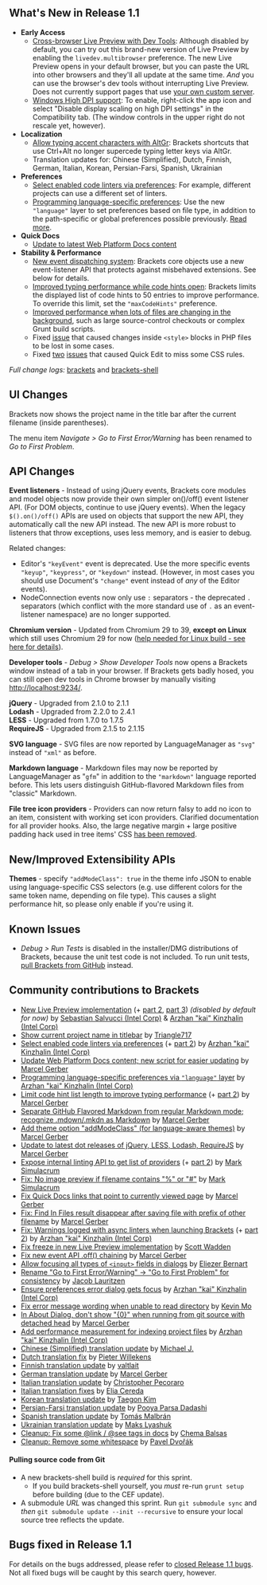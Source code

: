 What's New in Release 1.1
-------------------------
* **Early Access**
    * [Cross-browser Live Preview with Dev Tools](https://github.com/adobe/brackets/wiki/Live-Development:-lifecycle-research-and-future-directions#live-development-managed-with-unprivileged-scripts): Although disabled by default, you can try out this brand-new version of Live Preview by enabling the `livedev.multibrowser` preference. The new Live Preview opens in your default browser, but you can paste the URL into other browsers and they'll all update at the same time. _And_ you can use the browser's dev tools without interrupting Live Preview. Does not currently support pages that use [your own custom server](https://github.com/adobe/brackets/wiki/How-to-Use-Brackets#lp-custom-server).
    * [Windows High DPI support](https://trello.com/c/CySUsuf4/1188-m-integrate-cef-2171-branch-chrome-39): To enable, right-click the app icon and select "Disable display scaling on high DPI settings" in the Compatibility tab. (The window controls in the upper right do not rescale yet, however).
* **Localization**
    * [Allow typing accent characters with AltGr](https://github.com/adobe/brackets/issues/8666): Brackets shortcuts that use Ctrl+Alt no longer supercede typing letter keys via AltGr.
    * Translation updates for: Chinese (Simplified), Dutch, Finnish, German, Italian, Korean, Persian-Farsi, Spanish, Ukrainian
* **Preferences**
    * [Select enabled code linters via preferences](https://github.com/adobe/brackets/pull/7362): For example, different projects can use a different set of linters.
    * [Programming language-specific preferences](https://github.com/adobe/brackets/pull/7889): Use the new `"language"` layer to set preferences based on file type, in addition to the path-specific or global preferences possible previously. [Read more](https://github.com/adobe/brackets/wiki/How-to-Use-Brackets#scope-of-preferences).
* **Quick Docs**
    * [Update to latest Web Platform Docs content](https://github.com/adobe/brackets/pull/9686)
* **Stability & Performance**
    * [New event dispatching system](https://trello.com/c/ogaZoRHJ/1377-events-infrastructure-improvements): Brackets core objects use a new event-listener API that protects against misbehaved extensions. See below for details.
    * [Improved typing performance while code hints open](https://github.com/adobe/brackets/pull/9791): Brackets limits the displayed list of code hints to 50 entries to improve performance. To override this limit, set the `"maxCodeHints"` preference.
    * [Improved performance when lots of files are changing in the background](https://github.com/adobe/brackets/pull/10120), such as large source-control checkouts or complex Grunt build scripts.
    * Fixed [issue](https://github.com/adobe/brackets/issues/9813) that caused changes inside `<style>` blocks in PHP files to be lost in some cases.
    * Fixed [two](https://github.com/adobe/brackets/issues/10013) [issues](https://github.com/adobe/brackets/issues/9840) that caused Quick Edit to miss some CSS rules.


_Full change logs:_ [brackets](https://github.com/adobe/brackets/compare/release-1.0...release-1.1#commits_bucket) and [brackets-shell](https://github.com/adobe/brackets-shell/compare/release-1.0...release-1.1#commits_bucket)


UI Changes
----------
Brackets now shows the project name in the title bar after the current filename (inside parentheses).

The menu item _Navigate > Go to First Error/Warning_ has been renamed to _Go to First Problem_.


API Changes
-----------
**Event listeners** - Instead of using jQuery events, Brackets core modules and model objects now provide their own simpler on()/off() event listener API. (For DOM objects, continue to use jQuery events). When the legacy `$().on()/off()` APIs are used on objects that support the new API, they automatically call the new API instead. The new API is more robust to listeners that throw exceptions, uses less memory, and is easier to debug.

Related changes:

* Editor's `"keyEvent"` event is deprecated. Use the more specific events `"keyup"`, `"keypress"`, or `"keydown"` instead. (However, in most cases you should use Document's `"change"` event instead of _any_ of the Editor events).
* NodeConnection events now only use `:` separators - the deprecated `.` separators (which conflict with the more standard use of `.` as an event-listener namespace) are no longer supported.

**Chromium version** - Updated from Chromium 29 to 39, **except on Linux** which still uses Chromium 29 for now ([help needed for Linux build - see here for details](https://groups.google.com/forum/#!topic/brackets-dev/QkYuQuCsqdY)).

**Developer tools** - _Debug > Show Developer Tools_ now opens a Brackets window instead of a tab in your browser. If Brackets gets badly hosed, you can still open dev tools in Chrome browser by manually visiting [http://localhost:9234/](http://localhost:9234/).

**jQuery** - Upgraded from 2.1.0 to 2.1.1 <br>
**Lodash** - Upgraded from 2.2.0 to 2.4.1 <br>
**LESS** - Upgraded from 1.7.0 to 1.7.5 <br>
**RequireJS** - Upgraded from 2.1.5 to 2.1.15

**SVG language** - SVG files are now reported by LanguageManager as `"svg"` instead of `"xml"` as before.

**Markdown language** - Markdown files may now be reported by LanguageManager as "`gfm`" in addition to the `"markdown"` language reported before. This lets users distinguish GitHub-flavored Markdown files from "classic" Markdown.

**File tree icon providers** - Providers can now return falsy to add no icon to an item, consistent with working set icon providers. Clarified documentation for all provider hooks. Also, the large negative margin + large positive padding hack used in tree items' CSS [has been removed](https://github.com/adobe/brackets/pull/10011).

New/Improved Extensibility APIs
-------------------------------
**Themes** - specify `"addModeClass": true` in the theme info JSON to enable using language-specific CSS selectors (e.g. use different colors for the same token name, depending on file type). This causes a slight performance hit, so please only enable if you're using it.


Known Issues
------------
* _Debug > Run Tests_ is disabled in the installer/DMG distributions of Brackets, because the unit test code is not included. To run unit tests, [pull Brackets from GitHub](https://github.com/adobe/brackets/wiki/How-to-Hack-on-Brackets#wiki-getcode) instead.


Community contributions to Brackets
-----------------------------------
* [New Live Preview implementation](https://github.com/adobe/brackets/pull/10010) (+ [part 2](https://github.com/adobe/brackets/pull/10101), [part 3](https://github.com/adobe/brackets/pull/10129)) _(disabled by default for now)_ by [Sebastian Salvucci (Intel Corp)](https://github.com/sebaslv) & [Arzhan "kai" Kinzhalin (Intel Corp)](https://github.com/busykai)
* [Show current project name in titlebar](https://github.com/adobe/brackets/pull/7789) by [Triangle717](https://github.com/le717)
* [Select enabled code linters via preferences](https://github.com/adobe/brackets/pull/7362) (+ [part 2](https://github.com/adobe/brackets/pull/10164)) by [Arzhan "kai" Kinzhalin (Intel Corp)](https://github.com/busykai)
* [Update Web Platform Docs content; new script for easier updating](https://github.com/adobe/brackets/pull/9686) by [Marcel Gerber](https://github.com/MarcelGerber)
* [Programming language-specific preferences via `"language"` layer](https://github.com/adobe/brackets/pull/7889) by [Arzhan "kai" Kinzhalin (Intel Corp)](https://github.com/busykai)
* [Limit code hint list length to improve typing performance](https://github.com/adobe/brackets/pull/9791) (+ [part 2](https://github.com/adobe/brackets/pull/10093)) by [Marcel Gerber](https://github.com/MarcelGerber)
* [Separate GitHub Flavored Markdown from regular Markdown mode; recognize .mdown/.mkdn as Markdown](https://github.com/adobe/brackets/pull/9780) by [Marcel Gerber](https://github.com/MarcelGerber)
* [Add theme option "addModeClass" (for language-aware themes)](https://github.com/adobe/brackets/pull/10039) by [Marcel Gerber](https://github.com/MarcelGerber)
* [Update to latest dot releases of jQuery, LESS, Lodash, RequireJS](https://github.com/adobe/brackets/pull/9968) by [Marcel Gerber](https://github.com/MarcelGerber)
* [Expose internal linting API to get list of providers](https://github.com/adobe/brackets/pull/9189) (+ [part 2](https://github.com/adobe/brackets/pull/10068))  by [Mark Simulacrum](https://github.com/Mark-Simulacrum)
* [Fix: No image preview if filename contains "%" or "#"](https://github.com/adobe/brackets/pull/9190) by [Mark Simulacrum](https://github.com/Mark-Simulacrum)
* [Fix Quick Docs links that point to currently viewed page](https://github.com/adobe/brackets/pull/8724) by [Marcel Gerber](https://github.com/MarcelGerber)
* [Fix: Find In Files result disappear after saving file with prefix of other filename](https://github.com/adobe/brackets/pull/9940) by [Marcel Gerber](https://github.com/MarcelGerber)
* [Fix: Warnings logged with async linters when launching Brackets](https://github.com/adobe/brackets/pull/9392) (+ [part 2](https://github.com/adobe/brackets/pull/10023)) by [Arzhan "kai" Kinzhalin (Intel Corp)](https://github.com/busykai)
* [Fix freeze in new Live Preview implementation](https://github.com/adobe/brackets/pull/10207) by [Scott Wadden](https://github.com/dsrw)
* [Fix new event API .off() chaining](https://github.com/adobe/brackets/pull/10024) by [Marcel Gerber](https://github.com/MarcelGerber)
* [Allow focusing all types of `<input>` fields in dialogs](https://github.com/adobe/brackets/pull/9915) by [Eliezer Bernart](https://github.com/eliezerb)
* [Rename "Go to First Error/Warning" -> "Go to First Problem" for consistency](https://github.com/adobe/brackets/pull/9835) by [Jacob Lauritzen](https://github.com/Jacse)
* [Ensure preferences error dialog gets focus](https://github.com/adobe/brackets/pull/10022) by [Arzhan "kai" Kinzhalin (Intel Corp)](https://github.com/busykai)
* [Fix error message wording when unable to read directory](https://github.com/adobe/brackets/pull/9948) by [Kevin Mo](https://github.com/encadyma)
* [In About Dialog, don't show "{0}" when running from git source with detached head](https://github.com/adobe/brackets/pull/9777) by [Marcel Gerber](https://github.com/MarcelGerber)
* [Add performance measurement for indexing project files](https://github.com/adobe/brackets/pull/9905) by [Arzhan "kai" Kinzhalin (Intel Corp)](https://github.com/busykai)
* [Chinese (Simplified) translation update](https://github.com/adobe/brackets/pull/9874) by [Michael J.](https://github.com/michaeljayt)
* [Dutch translation fix](https://github.com/adobe/brackets/pull/9804) by [Pieter Willekens](https://github.com/ispieter)
* [Finnish translation update](https://github.com/adobe/brackets/pull/9998) by [valtlait](https://github.com/valtlait)
* [German translation update](https://github.com/adobe/brackets/pull/10176) by [Marcel Gerber](https://github.com/MarcelGerber)
* [Italian translation update](https://github.com/adobe/brackets/pull/9962) by [Christopher Pecoraro](https://github.com/chrispecoraro)
* [Italian translation fixes](https://github.com/adobe/brackets/pull/9885) by [Elia Cereda](https://github.com/EliaCereda)
* [Korean translation update](https://github.com/adobe/brackets/pull/10053) by [Taegon Kim](https://github.com/taggon)
* [Persian-Farsi translation update](https://github.com/adobe/brackets/pull/10062) by [Pooya Parsa Dadashi](https://github.com/datamweb)
* [Spanish translation update](https://github.com/adobe/brackets/pull/10181) by [Tomás Malbrán](https://github.com/TomMalbran)
* [Ukrainian translation update](https://github.com/adobe/brackets/pull/9967) by [Maks Lyashuk](https://github.com/probil)
* [Cleanup: Fix some @link / @see tags in docs](https://github.com/adobe/brackets/pull/9782) by [Chema Balsas](https://github.com/jbalsas)
* [Cleanup: Remove some whitespace](https://github.com/adobe/brackets/pull/9869) by [Pavel Dvořák](https://github.com/dvorapa)


#### Pulling source code from Git
* A new brackets-shell build is _required_ for this sprint.
    * If you build brackets-shell yourself, you _must_ re-run `grunt setup` before building (due to the CEF update).
* A submodule _URL_ was changed this sprint. Run `git submodule sync` and _then_ `git submodule update --init --recursive` to ensure your local source tree reflects the update.


Bugs fixed in Release 1.1
-------------------------
For details on the bugs addressed, please refer to [closed Release 1.1 bugs](https://github.com/adobe/brackets/issues?q=is%3Aclosed+milestone%3A%22Release+1.1%22). Not all fixed bugs will be caught by this search query, however.
